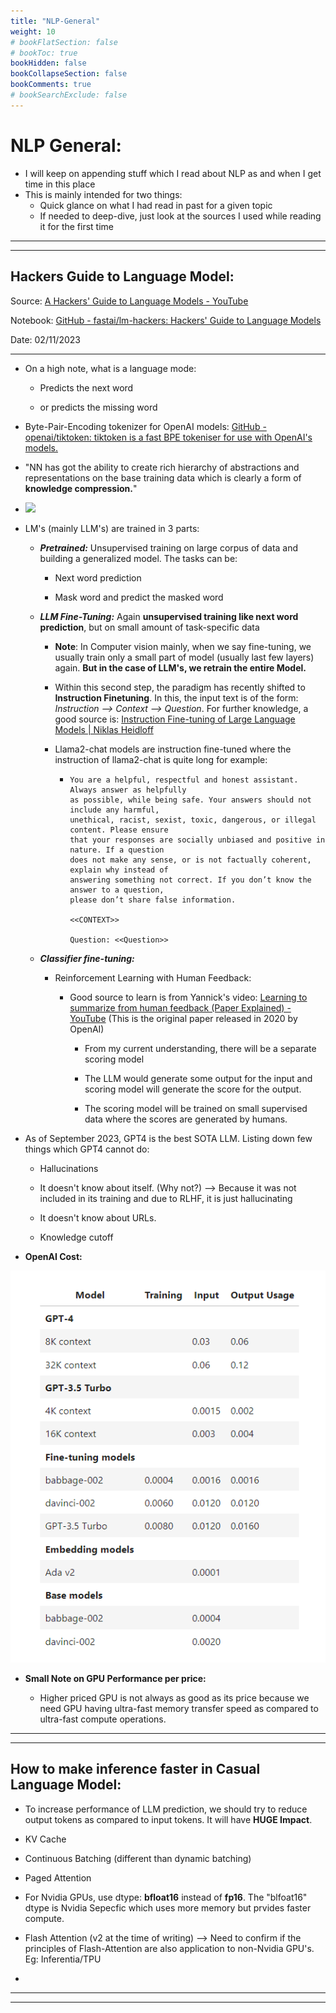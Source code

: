```yaml
---
title: "NLP-General"
weight: 10
# bookFlatSection: false
# bookToc: true
bookHidden: false
bookCollapseSection: false
bookComments: true
# bookSearchExclude: false
---
```


# NLP General:

- I will keep on appending stuff which I read about NLP as and when I get time in this place
- This is mainly intended for two things: 
  - Quick glance on what I had read in past for a given topic
  - If needed to deep-dive, just look at the sources I used while reading it for the first time

---

--- 

## Hackers Guide to Language Model:

Source: [A Hackers&#39; Guide to Language Models - YouTube](https://www.youtube.com/watch?v=jkrNMKz9pWU) 

Notebook: [GitHub - fastai/lm-hackers: Hackers&#39; Guide to Language Models](https://github.com/fastai/lm-hackers) 

Date: 02/11/2023

---

- On a high note, what is a language mode: 
  
  - Predicts the next word
  
  - or predicts the missing word

- Byte-Pair-Encoding tokenizer for OpenAI models: [GitHub - openai/tiktoken: tiktoken is a fast BPE tokeniser for use with OpenAI&#39;s models.](https://github.com/openai/tiktoken) 

- "NN has got the ability to create rich hierarchy of abstractions and representations on the base training data which is clearly a form of **knowledge compression.**"

- ![](https://production-media.paperswithcode.com/methods/Screen_Shot_2020-05-26_at_5.11.04_PM.png)

- LM's (mainly LLM's) are trained in 3 parts: 
  
  - ***Pretrained:*** Unsupervised training on large corpus of data and building a generalized model. The tasks can be: 
    
    - Next word prediction
    
    - Mask word and predict the masked word
  
  - ***LLM Fine-Tuning:*** Again **unsupervised training like next word prediction**, but on small amount of task-specific data 
    - **Note**: In Computer vision mainly, when we say fine-tuning, we usually train only a small part of model (usually last few layers) again. **But in the case of LLM's, we retrain the entire Model.**
    
    - Within this second step, the paradigm has recently shifted to **Instruction Finetuning**. In this, the input text is of the form: *Instruction --> Context --> Question*. For further knowledge, a good source is: [Instruction Fine-tuning of Large Language Models | Niklas Heidloff](https://heidloff.net/article/instruct-tuning-large-language-models/) 
    
    - Llama2-chat models are instruction fine-tuned where the instruction of llama2-chat is quite long for example: 
      
      - ```
        You are a helpful, respectful and honest assistant. Always answer as helpfully 
        as possible, while being safe. Your answers should not include any harmful, 
        unethical, racist, sexist, toxic, dangerous, or illegal content. Please ensure 
        that your responses are socially unbiased and positive in nature. If a question 
        does not make any sense, or is not factually coherent, explain why instead of 
        answering something not correct. If you don’t know the answer to a question, 
        please don’t share false information.
        
        <<CONTEXT>>
        
        Question: <<Question>>
        ```
  
  - ***Classifier fine-tuning:*** 
    
    - Reinforcement Learning with Human Feedback:
      
      - Good source to learn is from Yannick's video: [Learning to summarize from human feedback (Paper Explained) - YouTube](https://www.youtube.com/watch?v=vLTmnaMpQCs&pp=ygUUWWFubmljayBraWxjaGVyIFJMSEY%3D) (This is the original paper released in 2020 by OpenAI)
        
        - From my current understanding, there will be a separate scoring model
        
        - The LLM would generate some output for the input and scoring model will generate the score for the output. 
        
        - The scoring model will be trained on small supervised data where the scores are generated by humans.

- As of September 2023, GPT4 is the best SOTA LLM. Listing down few things which GPT4 cannot do: 
  
  - Hallucinations
  
  - It doesn't know about itself. (Why not?)  --> Because it was not included in its training and due to RLHF, it is just hallucinating 
  
  - It doesn't know about URLs. 
  
  - Knowledge cutoff

- **OpenAI Cost:**

![](nlp_general/2023-11-02-10-18-07-image.png)

- **Small Note on GPU Performance per price:**
  
  - Higher priced GPU is not always as good as its price because we need GPU having ultra-fast memory transfer speed as compared to ultra-fast compute operations. 

-----------

---

## How to make inference faster in Casual Language Model:

- To increase performance of LLM prediction, we should try to reduce output tokens as compared to input tokens. It will have **HUGE Impact**. 

- KV Cache 

- Continuous Batching (different than dynamic batching)

- Paged Attention

- For Nvidia GPUs, use dtype: **bfloat16** instead of **fp16**. The "blfoat16" dtype is Nvidia Sepecfic which uses more memory but prvides faster compute. 

- Flash Attention (v2 at the time of writing) --> Need to confirm if the principles of Flash-Attention are also application to non-Nvidia GPU's. Eg: Inferentia/TPU

- 

---

---
